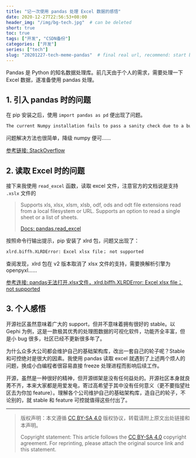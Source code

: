 ```yaml
---
title: "记一次使用 pandas 处理 Excel 数据的感悟"
date: 2020-12-27T22:56:53+08:00
header_img: "/img/bg-tech.jpg"  # can be deleted
short: true
toc: true
tags: ["开发", "CSDN备份"]
categories: ["开发"]
series: ["tech"]
slug: "20201227-tech-meme-pandas"  # final real url, recommend: start by date, follow lower case words with hyphen splitter. E.g., `20230316-text-title`
---
```


Pandas 是 Python 的知名数据处理库。前几天由于个人的需求，需要处理一下 Excel 数据，遂准备使用 pandas 处理。

## 1. 引入 pandas 时的问题

在 pip 安装之后，使用 `import pandas as pd` 便出现了问题。

```txt
The current Numpy installation fails to pass a sanity check due to a bug in the windows runtime
```

问题解决方法也很简单，降级 numpy 便可……

[参考链接: StackOverflow](https://stackoverflow.com/questions/64729944/runtimeerror-the-current-numpy-installation-fails-to-pass-a-sanity-check-due-to)

## 2. 读取 Excel 时的问题

接下来我使用 `read_excel` 函数，读取 excel 文件，注意官方的文档说是支持 `.xslx` 文件的

> Supports xls, xlsx, xlsm, xlsb, odf, ods and odt file extensions read from a local filesystem or URL. Supports an option to read a single sheet or a list of sheets.
>
> [Docs: pandas.read_excel](https://pandas.pydata.org/pandas-docs/stable/reference/api/pandas.read_excel.html)

按照命令行输出提示，pip 安装了 xlrd 包，问题又出现了：
```txt
xlrd.biffh.XLRDError: Excel xlsx file； not supported
```

查阅发现，xlrd 包在 v2 版本取消了 xlsx 文件的支持，需要换解析引擎为 openpyxl……

[参考连接: pandas无法打开.xlsx文件，xlrd.biffh.XLRDError: Excel xlsx file； not supported](https://blog.csdn.net/weixin_44073728/article/details/111054157)

## 3. 个人感悟

开源社区虽然意味着广大的 support，但并不意味着拥有很好的 stable。以 Gephi 为例，这是一款极其优秀的处理图数据的可视化软件，功能齐全丰富，但是小 bug 很多，社区已经不更新很多年了。

为什么众多大公司都会维护自己的基础架构库，改出一套自己的轮子呢？Stable 和可控绝对是很大的因素。我使用 pandas 读取 excel 就遇到了上述两个烦人的问题，换成小白编程者很容易直接 freeze 处理进程而影响后续工作。

开源，虽然是一种很好的精神，但开源绑架是没有任何益处的。开源社区本身就良莠不齐，本来大家都是用爱发电，寄过高希望于其中没有任何意义（更不要指望社区去为你加 feature）。理解各个公司维护自己的基础架构库，造自己的轮子，不论别的，就 stable 和 feature 可控就值得这些付出了。

---

> 版权声明：本文遵循 [CC BY-SA 4.0](https://creativecommons.org/licenses/by-sa/4.0/deed.zh) 版权协议，转载请附上原文出处链接和本声明。
>
> Copyright statement: This article follows the [CC BY-SA 4.0](https://creativecommons.org/licenses/by-sa/4.0/deed.en) copyright agreement. For reprinting, please attach the original source link and this statement.
